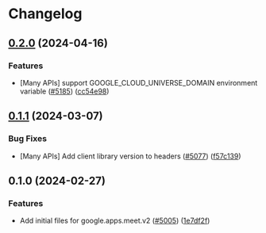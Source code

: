 # Changelog

## [0.2.0](https://github.com/googleapis/google-cloud-node/compare/meet-v0.1.1...meet-v0.2.0) (2024-04-16)


### Features

* [Many APIs] support GOOGLE_CLOUD_UNIVERSE_DOMAIN environment variable ([#5185](https://github.com/googleapis/google-cloud-node/issues/5185)) ([cc54e98](https://github.com/googleapis/google-cloud-node/commit/cc54e98f7f51598e88277ac50310b07b778acbc7))

## [0.1.1](https://github.com/googleapis/google-cloud-node/compare/meet-v0.1.0...meet-v0.1.1) (2024-03-07)


### Bug Fixes

* [Many APIs] Add client library version to headers ([#5077](https://github.com/googleapis/google-cloud-node/issues/5077)) ([f57c139](https://github.com/googleapis/google-cloud-node/commit/f57c1394819fc98bc12ac2fed6e245e34d395fdc))

## 0.1.0 (2024-02-27)


### Features

* Add initial files for google.apps.meet.v2 ([#5005](https://github.com/googleapis/google-cloud-node/issues/5005)) ([1e7df2f](https://github.com/googleapis/google-cloud-node/commit/1e7df2f4831fc28b371cdb465b5e11861cad94c9))
